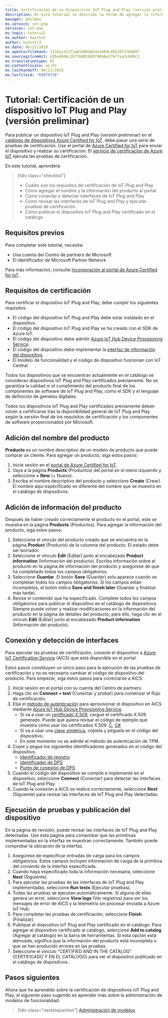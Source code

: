 ```yaml
---
title: Certificación de un dispositivo IoT Plug and Play (versión preliminar) | Microsoft Docs
description: En este tutorial se describe la forma de agregar la información del producto al catálogo de dispositivos de Azure Certified for IoT, conectar el dispositivo al servicio de certificación de Azure IoT y luego ejecutar las pruebas de certificación de IoT Plug and Play.
manager: philmea
ms.service: iot-pnp
services: iot-pnp
ms.topic: tutorial
ms.author: koichih
author: konichi3
ms.date: 06/21/2019
ms.openlocfilehash: 1516a132372a81d06d82de2409c48220f27b8d87
ms.sourcegitcommit: b3bad696c2b776d018d9f06b6e27bffaa3c0d9c3
ms.translationtype: HT
ms.contentlocale: es-ES
ms.lasthandoff: 08/21/2019
ms.locfileid: "69878736"
---
```

# <a name="tutorial-certify-your-iot-plug-and-play-preview-device"></a>Tutorial: Certificación de un dispositivo IoT Plug and Play (versión preliminar)

Para publicar un dispositivo IoT Plug and Play (versión preliminar) en el [catálogo de dispositivos Azure Certified for IoT](https://aka.ms/iotdevcat), debe pasar una serie de pruebas de certificación. Use el portal de [Azure Certified for IoT](https://aka.ms/ACFI) para enviar el dispositivo y realizar su certificación. El [servicio de certificación de Azure IoT](https://aka.ms/azure-iot-aics) ejecuta las pruebas de certificación.

En este tutorial, aprenderá:

> [!div class="checklist"]
> * Cuáles son los requisitos de certificación de IoT Plug and Play
> * Cómo agregar el nombre y la información del producto al portal
> * Cómo conectar y detectar interfaces de IoT Plug and Play
> * Cómo revisar las interfaces de IoT Plug and Play y ejecutar pruebas de certificación
> * Cómo publicar el dispositivo IoT Plug and Play certificado en el catálogo

## <a name="prerequisites"></a>Requisitos previos

Para completar este tutorial, necesita:

* Una cuenta del Centro de partners de Microsoft
* El identificador de Microsoft Partner Network

Para más información, consulte [Incorporación al portal de Azure Certified for IoT](howto-onboard-portal.md).

## <a name="certification-requirements"></a>Requisitos de certificación

Para certificar el dispositivo IoT Plug and Play, debe cumplir los siguientes requisitos:

* El código del dispositivo IoT Plug and Play debe estar instalado en el dispositivo.
* El código del dispositivo IoT Plug and Play se ha creado con el SDK de Azure IoT.
* El código del dispositivo debe admitir [Azure IoT Hub Device Provisioning Service](../iot-dps/about-iot-dps.md).
* El código del dispositivo debe implementar la [interfaz de información del dispositivo](concepts-common-interfaces.md).
* El modelo de funcionalidad y el código de dispositivo funcionan con IoT Central.

Todos los dispositivos que se encuentran actualmente en el catálogo se consideran dispositivos IoT Plug and Play certificados previamente. No se garantiza la calidad ni el cumplimiento del producto final de los componentes de software de IoT Plug and Play, como el SDK y el lenguaje de definición de gemelos digitales.

Todos los dispositivos IoT Plug and Play certificados previamente deben volver a certificarse tras la disponibilidad general de IoT Plug and Play según la versión final de los requisitos de certificación y los componentes de software proporcionados por Microsoft.

## <a name="add-product-name"></a>Adición del nombre del producto

**Producto** es un nombre descriptivo de un modelo de producto que puede comprar un cliente. Para agregar un producto, siga estos pasos:

1. Inicie sesión en el [portal de Azure Certified for IoT](https://aka.ms/ACFI).
1. Vaya a la página **Products** (Productos) del portal en el menú izquierdo y seleccione **+ New** (+ Nuevo).
1. Escriba el nombre descriptivo del producto y seleccione **Create** (Crear). El nombre aquí especificado es diferente del nombre que se muestra en el catálogo de dispositivos.

## <a name="add-product-information"></a>Adición de información del producto

Después de haber creado correctamente el producto en el portal, este se muestra en la página **Products** (Productos). Para agregar la información del producto, siga estos pasos:

1. Seleccione el vínculo del producto creado que se encuentra en la página **Product** (Producto) de la columna del producto. El estado debe ser borrador.
1. Seleccione el vínculo **Edit** (Editar) junto al encabezado **Product information** (Información del producto). Escriba información sobre el producto en la página de información del producto y asegúrese de que ha completado todos los campos obligatorios.
1. Seleccione **Guardar**. El botón **Save** (Guardar) solo aparece cuando se completan todos los campos obligatorios. Si los campos están incompletos, el botón indica **Save and finish later** (Guardar y finalizar más tarde).
1. Revise el contenido que ha especificado. Complete todos los campos obligatorios para publicar el dispositivo en el catálogo de dispositivos. Siempre puede volver y realizar modificaciones en la información del producto en la página de detalles del producto; para ello, haga clic en el vínculo **Edit** (Editar) junto al encabezado **Product information** (Información del producto).

## <a name="connect-and-discover-interfaces"></a>Conexión y detección de interfaces

Para ejecutar las pruebas de certificación, conecte el dispositivo a [Azure IoT Certification Service](https://aka.ms/azure-iot-aics) (AICS) que está disponible en el portal.

Estos pasos constituyen un único paso para la ejecución de las pruebas de certificación y no es necesario cambiar el código de dispositivo del producto. Para empezar, siga estos pasos para conectarse a AICS:

1. Inicie sesión en el portal con su cuenta del Centro de partners.
1. Haga clic en **Connect + test** (Conectar y probar) para comenzar el flujo de certificación.
1. Elija el [método de autenticación](../iot-dps/concepts-security.md#attestation-mechanism) para aprovisionar el dispositivo en AICS mediante [Azure IoT Hub Device Provisioning Service](../iot-dps/about-iot-dps.md).
   * Si va a usar un [certificado X.509](../iot-hub/iot-hub-security-x509-get-started.md#prerequisites), cargue el certificado X.509 generado. Puede que quiera revisar el código de ejemplo que muestra cómo usar los certificados X.509: [C](https://github.com/Azure/azure-iot-sdk-c/blob/master/iothub_client/samples/iothub_ll_client_x509_sample/iothub_ll_client_x509_sample.c), [C#](../iot-hub/iot-hub-security-x509-get-started.md).
   * Si va a usar una [clave simétrica](../iot-dps/concepts-symmetric-key-attestation.md), cópiela y péguela en el código del dispositivo.
   * En este momento no se admite el método de autenticación de TPM.
1. Copie y pegue los siguientes identificadores generados en el código del dispositivo.
   * [Identificador de registro](../iot-dps/use-hsm-with-sdk.md)
   * [Identificador de DPS](../iot-dps/tutorial-set-up-device.md#create-the-device-registration-software)
   * [Punto de conexión de DPS](../iot-dps/tutorial-set-up-device.md#create-the-device-registration-software)
1. Cuando el código del dispositivo se compile e implemente en el dispositivo, seleccione **Connect** (Conectar) para detectar las interfaces de IoT Plug and Play.
1. Cuando la conexión a AICS se realice correctamente, seleccione **Next** (Siguiente) para revisar las interfaces de IoT Plug and Play detectadas.

## <a name="run-tests-and-publish-the-device"></a>Ejecución de pruebas y publicación del dispositivo

En la página de revisión, puede revisar las interfaces de IoT Plug and Play detectadas. Use esta página para comprobar que las primitivas implementadas en la interfaz se muestran correctamente. También puede comprobar la ubicación de la interfaz.

1. Asegúrese de especificar entradas de carga para los campos obligatorios. Estos campos incluyen información de carga de la primitiva del comando de la interfaz especificada.
1. Cuando haya especificado toda la información necesaria, seleccione **Next** (Siguiente).
1. Para ejecutar las pruebas de las interfaces de IoT Plug and Play implementadas, seleccione **Run tests** (Ejecutar pruebas).
1. Todas las pruebas se ejecutan automáticamente. Si alguna de ellas genera un error, seleccione **View logs** (Ver registros) para ver los mensajes de error de AICS y la telemetría sin procesar enviada a Azure IoT Hub.
1. Para completar las pruebas de certificación, seleccione **Finish** (Finalizar).
1. Publique el dispositivo IoT Plug and Play certificado en el catálogo. Para agregar el dispositivo certificado al catálogo, seleccione **Add to catalog** (Agregar al catálogo) en la barra de herramientas. Si esta opción está atenuada, significa que la información del producto está incompleta o que se han producido errores en las pruebas. 
1. Seleccione el vínculo "CERTIFIED AND IN THE CATALOG" (CERTIFICADO Y EN EL CATÁLOGO) para ver el dispositivo publicado en el catálogo de dispositivos.

## <a name="next-steps"></a>Pasos siguientes

Ahora que ha aprendido sobre la certificación de dispositivos IoT Plug and Play, el siguiente paso sugerido es aprender más sobre la administración de modelos de funcionalidad:

> [!div class="nextstepaction"]
> [Administración de modelos](./howto-manage-models.md)

